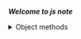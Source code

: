 ***Welcome to js note***
<details>
   <summary>Object methods</summary>

   <h3>Object destructureing</h3>
   
   ```js
    const parson = {
    Name: "sakib",
    lastName: "Hasan"
    }
    //OBJ distructure এর মাধ্যমে এই parson theke name বের করে নিয়ে আসতে হলে। 
    const { Name, lastName } = parson;  // object destructureing 
    console.log(Name, lastName);
   ```
</details>
